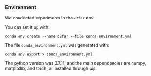 ### Environment

We conducted experiments in the `c2far` env.  

You can set it up with:

```
conda env create --name c2far --file conda_environment.yml
```

The file `conda_environment.yml` was generated with:

```
conda env export > conda_environment.yml
```

The python version was 3.7.11, and the main dependencies are numpy,
matplotlib, and torch, all installed through pip.
